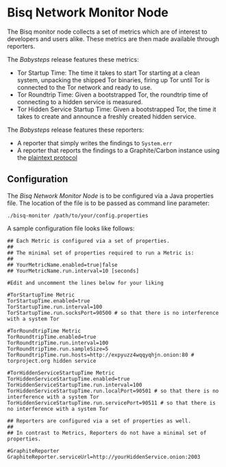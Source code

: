 # Bisq Network Monitor Node

The Bisq monitor node collects a set of metrics which are of interest to developers and users alike. These metrics are then made available through reporters.

The *Babysteps* release features these metrics:
- Tor Startup Time: The time it takes to start Tor starting at a clean system, unpacking the shipped Tor binaries, firing up Tor until Tor is connected to the Tor network and ready to use.
- Tor Roundtrip Time: Given a bootstrapped Tor, the roundtrip time of connecting to a hidden service is measured.
- Tor Hidden Service Startup Time: Given a bootstrapped Tor, the time it takes to create and announce a freshly created hidden service.

The *Babysteps* release features these reporters:
- A reporter that simply writes the findings to `System.err`
- A reporter that reports the findings to a Graphite/Carbon instance using the [plaintext protocol](https://graphite.readthedocs.io/en/latest/feeding-carbon.html#the-plaintext-protocol)

## Configuration

The *Bisq Network Monitor Node* is to be configured via a Java properties file. The location of the file is to be passed as command line parameter:

```
./bisq-monitor /path/to/your/config.properties
```

A sample configuration file looks like follows:

```
## Each Metric is configured via a set of properties.
##
## The minimal set of properties required to run a Metric is:
##
## YourMetricName.enabled=true|false
## YourMetricName.run.interval=10 [seconds]

#Edit and uncomment the lines below for your liking

#TorStartupTime Metric
TorStartupTime.enabled=true
TorStartupTime.run.interval=100
TorStartupTime.run.socksPort=90500 # so that there is no interference with a system Tor

#TorRoundtripTime Metric
TorRoundtripTime.enabled=true
TorRoundtripTime.run.interval=100
TorRoundtripTime.run.sampleSize=5
TorRoundtripTime.run.hosts=http://expyuzz4wqqyqhjn.onion:80 # torproject.org hidden service

#TorHiddenServiceStartupTime Metric
TorHiddenServiceStartupTime.enabled=true
TorHiddenServiceStartupTime.run.interval=100
TorHiddenServiceStartupTime.run.localPort=90501 # so that there is no interference with a system Tor
TorHiddenServiceStartupTime.run.servicePort=90511 # so that there is no interference with a system Tor

## Reporters are configured via a set of properties as well.
##
## In contrast to Metrics, Reporters do not have a minimal set of properties.

#GraphiteReporter
GraphiteReporter.serviceUrl=http://yourHiddenService.onion:2003
```